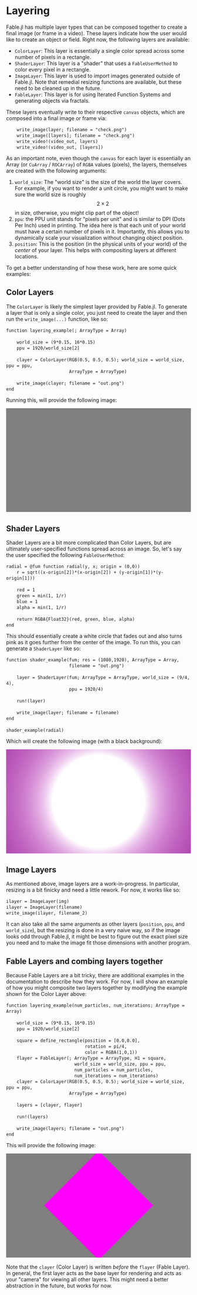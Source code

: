 # Layering

Fable.jl has multiple layer types that can be composed together to create a final image (or frame in a video).
These layers indicate how the user would like to create an object or field.
Right now, the following layers are available:

* `ColorLayer`: This layer is essentially a single color spread across some number of pixels in a rectangle.
* `ShaderLayer`: This layer is a "shader" that uses a `FableUserMethod` to color every pixel in a rectangle.
* `ImageLayer`: This layer is used to import images generated outside of Fable.jl. Note that remedial resizing functions are available, but these need to be cleaned up in the future.
* `FableLayer`: This layer is for using Iterated Function Systems and generating objects via fractals.

These layers eventually write to their respective `canvas` objects, which are composed into a final image or frame via:

```
    write_image(layer; filename = "check.png")
    write_image([layers]; filename = "check.png")
    write_video!(video_out, layers)
    write_video!(video_out, [layers])
```

As an important note, even though the `canvas` for each layer is essentially an Array (or `CuArray` / `ROCArray`) of `RGBA` values (pixels), the layers, themselves are created with the following arguments:

1. `world_size`: The "world size" is the size of the world the layer covers.  For example, if you want to render a unit circle, you might want to make sure the world size is roughly $$2\times 2$$ in size, otherwise, you might clip part of the object!
2. `ppu`: the PPU unit stands for "pixels per unit" and is similar to DPI (Dots Per Inch) used in printing. The idea here is that each unit of your world must have a certain number of pixels in it. Importantly, this allows you to dynamically scale your visualization without changing object position.
3. `position`: This is the position (in the physical units of your world) of the *center* of your layer. This helps with compositing layers at different locations.

To get a better understanding of how these work, here are some quick examples:

## Color Layers

The `ColorLayer` is likely the simplest layer provided by Fable.jl.
To generate a layer that is only a single color, you just need to create the layer and then run the `write_image(...)` function, like so:

```
function layering_example(; ArrayType = Array)

    world_size = (9*0.15, 16*0.15)
    ppu = 1920/world_size[2]

    clayer = ColorLayer(RGB(0.5, 0.5, 0.5); world_size = world_size, ppu = ppu,
                        ArrayType = ArrayType)

    write_image(clayer; filename = "out.png")
end

```

Running this, will provide the following image:

![Color Layer Example](res/layering_color.png)

## Shader Layers

Shader Layers are a bit more complicated than Color Layers, but are ultimately user-specified functions spread across an image.
So, let's say the user specified the following `FableUserMethod`:

```
radial = @fum function radial(y, x; origin = (0,0))
    r = sqrt((x-origin[2])*(x-origin[2]) + (y-origin[1])*(y-origin[1]))

    red = 1
    green = min(1, 1/r)
    blue = 1
    alpha = min(1, 1/r)

    return RGBA{Float32}(red, green, blue, alpha)
end
```

This should essentially create a white circle that fades out and also turns pink as it goes further from the center of the image.
To run this, you can generate a `ShaderLayer` like so:

```
function shader_example(fum; res = (1080,1920), ArrayType = Array,
                        filename = "out.png")

    layer = ShaderLayer(fum; ArrayType = ArrayType, world_size = (9/4, 4),
                        ppu = 1920/4)

    run!(layer)

    write_image(layer; filename = filename)
end

shader_example(radial)
```

Which will create the following image (with a black background):

![Shader Layer Example](res/layering_shader.png)

## Image Layers

As mentioned above, image layers are a work-in-progress.
In particular, resizing is a bit finicky and need a little rework.
For now, it works like so:

```
ilayer = ImageLayer(img)
ilayer = ImageLayer(filename)
write_image(ilayer, filename_2)
```

It can also take all the same arguments as other layers (`position`, `ppu`, and `world_size`), but the resizing is done in a very naive way, so if the image looks odd through Fable.jl, it might be best to figure out the exact pixel size you need and to make the image fit those dimensions with another program.

## Fable Layers and combing layers together

Because Fable Layers are a bit tricky, there are additional examples in the documentation to describe how they work.
For now, I will show an example of how you might composite two layers together by modifying the example shown for the Color Layer above:

```
function layering_example(num_particles, num_iterations; ArrayType = Array)

    world_size = (9*0.15, 16*0.15)
    ppu = 1920/world_size[2]

    square = define_rectangle(position = [0.0,0.0],
                              rotation = pi/4,
                              color = RGBA(1,0,1))
    flayer = FableLayer(; ArrayType = ArrayType, H1 = square,
                          world_size = world_size, ppu = ppu,
                          num_particles = num_particles,
                          num_iterations = num_iterations)
    clayer = ColorLayer(RGB(0.5, 0.5, 0.5); world_size = world_size, ppu = ppu,
                        ArrayType = ArrayType)

    layers = [clayer, flayer]

    run!(layers)

    write_image(layers; filename = "out.png")
end
```

This will provide the following image:

![Layering Example](res/layering_fractal.png)

Note that the `clayer` (Color Layer) is written *before* the `flayer` (Fable Layer).
In general, the first layer acts as the base layer for rendering and acts as your "camera" for viewing all other layers.
This might need a better abstraction in the future, but works for now.

